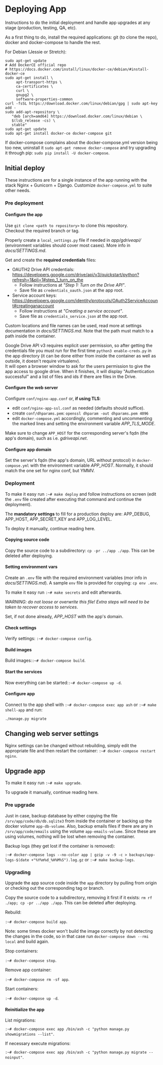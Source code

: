 # Deploying App

Instructions to do the initial deployment and handle app upgrades at any stage (production, testing, QA, etc).

As a first thing to do, install the required applications: git (to clone the repo), docker and docker-compose to handle the rest.

For Debian (Jessie or Stretch):

```
sudo apt-get update
# Add DockerCE official repo
# https://docs.docker.com/install/linux/docker-ce/debian/#install-docker-ce
sudo apt-get install \
     apt-transport-https \
     ca-certificates \
     curl \
     gnupg2 \
     software-properties-common
curl -fsSL https://download.docker.com/linux/debian/gpg | sudo apt-key add -
sudo add-apt-repository \
   "deb [arch=amd64] https://download.docker.com/linux/debian \
   $(lsb_release -cs) \
   stable"
sudo apt-get update
sudo apt-get install docker-ce docker-compose git
```

If docker-compose complains about the docker-compose.yml version being too new, uninstall it `sudo apt-get remove docker-compose` and try upgrading it through pip: `sudo pip install -U docker-compose`.

## Initial deploy

These instructions are for a single instance of the app running with the stack Nginx + Gunicorn + Django. Customize `docker-compose.yml` to suite other needs.

### Pre deployment

#### Configure the app

Use `git clone <path to repository>` to clone this repository.  
Checkout the required branch or tag.

Properly create a `local_settings.py` file if needed in *app/gdriveapi/* (environment variables should cover most cases). More info in *docs/SETTINGS.md*.

Get and create the **required credentials** files:

* OAUTH2 Drive API credentials: https://developers.google.com/drive/api/v3/quickstart/python?refresh=1&pli=1#step_1_turn_on_the
  * Follow instructions at *"Step 1: Turn on the Drive API"*.
  * Save file as `credentials_oauth.json` at the app root.
* Service account keys: https://developers.google.com/identity/protocols/OAuth2ServiceAccount#creatinganaccount
  * Follow instructions at *"Creating a service account"*.
  * Save file as `credentials_service.json` at the app root.

Custom locations and file names can be used, read more at settings documentation in *docs/SETTINGS.md*. Note that the path must match to a path inside the container.

Google Drive API v3 requires explicit user permission, so after getting the credentials file you must run for the first time `python3 enable-creds.py` in the app directory (it can be done either from inside the container as well as outside, it doesn't require virtualenv).  
It will open a browser window to ask for the users permission to give the app access to google drive. When it finishes, it will display "Authentication successful" and a list of files and ids if there are files in the Drive.

#### Configure the web server

Configure `conf/nginx-app.conf` or, **if using TLS**:

* edit `conf/nginx-app-ssl.conf` as needed (defaults should suffice).
* create `conf/dhparams.pem`: `openssl dhparam -out dhparams.pem 4096`
* edit `docker-compose.yml` accordingly, commenting and uncommenting the marked lines and setting the environment variable *APP_TLS_MODE*.

Make sure to change `APP_HOST` for the corresponding server's fqdn (the app's domain), such as i.e. *gdriveapi.net*.

#### Configure app domain

Set the server's fqdn (the app's domain, URL without protocol) in `docker-compose.yml` with the environment variable *APP_HOST*. Normally, it should match the one set for nginx conf, but YMMV.

### Deployment

To make it easy run `:~# make deploy` and follow instructions on screen (edit the `.env` file created after executing that command and continue the deployment).

The **mandatory settings** to fill for a production deploy are: APP_DEBUG, APP_HOST, APP_SECRET_KEY and APP_LOG_LEVEL.

To deploy it manually, continue reading here.

#### Copying source code

Copy the source code to a subdirectory: `cp -pr ../app ./app`. This can be deleted after deploying.

#### Setting environment vars

Create an `.env` file with the required environment variables (mor info in *docs/SETTINGS.md*). A sample `env` file is provided for copying: `cp env .env`.

To make it easy run `:~# make secrets` and edit afterwards.

*WARNING: do not loose or overwrite this file! Extra steps will need to be taken to recover access to services*.

Set, if not done already, *APP_HOST* with the app's domain.

#### Check settings

Verify settings: `:~# docker-compose config`.

#### Build images

Build images:`:~# docker-compose build`.

#### Start the services

Now everything can be started:`:~# docker-compose up -d`.

#### Configure app

Connect to the app shell with `:~# docker-compose exec app ash` or `:~# make shell-app` and run:

```
./manage.py migrate
```

## Changing web server settings

Nginx settings can be changed without rebuilding, simply edit the appropriate file and then restart the container: `:~# docker-compose restart nginx`.

## Upgrade app

To make it easy run `:~# make upgrade`.

To upgrade it manually, continue reading here.

### Pre upgrade

Just in case, backup database by either copying the file `/srv/app/code/db/db.sqlite3` from inside the container or backing up the docker volume `app-db-volume`. Also, backup emails files if there are any in `/srv/app/code/emails` using the volume `app-emails-volume`. Since these are using volumes, nothing will be lost when removing the container.

Backup logs (they get lost if the container is removed):

`:~# docker-compose logs --no-color app | gzip -v -9 -c > backups/app-logs-$(date +"%Y%m%d_%H%M%S").log.gz` or `:~# make backup-logs`.

### Upgrading

Upgrade the app source code inside the `app` directory by pulling from origin or checking out the corresponding tag or branch.

Copy the source code to a subdirectory, removing it first if it exists: `rm rf ./app; cp -pr ../app ./app`. This can be deleted after deploying.

Rebuild:

`:~# docker-compose build app`.

Note: some times docker won't build the image correctly by not detecting the changes in the code, so in that case run `docker-compose down --rmi local` and build again.

Stop containers:

`:~# docker-compose stop`.

Remove app container:

`:~# docker-compose rm -sf app`.

Start containers:

`:~# docker-compose up -d`.

#### Reinitialize the app

List migrations:

`:~# docker-compose exec app /bin/ash -c "python manage.py showmigrations --list"`.

If necessary execute migrations:

`:~# docker-compose exec app /bin/ash -c "python manage.py migrate --noinput"`.

